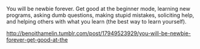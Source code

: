 

You will be newbie forever.
Get good at the beginner mode, learning new programs, asking dumb questions, making stupid mistakes, soliciting help, and helping others with what you learn (the best way to learn yourself).

http://benoithamelin.tumblr.com/post/17949523929/you-will-be-newbie-forever-get-good-at-the
